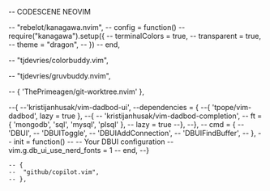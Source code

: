 -- CODESCENE NEOVIM

-- "rebelot/kanagawa.nvim",
-- config = function()
-- require("kanagawa").setup({
-- terminalColors = true,
-- transparent = true,
-- theme = "dragon",
-- })
-- end,

-- "tjdevries/colorbuddy.vim",

-- "tjdevries/gruvbuddy.nvim",

-- { 'ThePrimeagen/git-worktree.nvim' },

--{
--'kristijanhusak/vim-dadbod-ui',
--dependencies = {
--{ 'tpope/vim-dadbod', lazy = true },
--{
-- 'kristijanhusak/vim-dadbod-completion',
-- ft = { 'mongodb', 'sql', 'mysql', 'plsql' },
-- lazy = true
--},
--},
-- cmd = {
-- 'DBUI',
-- 'DBUIToggle',
-- 'DBUIAddConnection',
-- 'DBUIFindBuffer',
-- },
-- init = function()
-- -- Your DBUI configuration
-- vim.g.db_ui_use_nerd_fonts = 1
-- end,
--}

    -- {
    -- 	"github/copilot.vim",
    -- },
